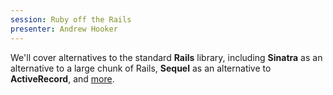 ```yaml
---
session: Ruby off the Rails
presenter: Andrew Hooker
---
```


We'll cover alternatives to the standard **Rails** library, including **Sinatra** as an alternative to a large chunk of Rails, **Sequel** as an alternative to **ActiveRecord**, and [more](https://that.us/activities/G7ZQARbjVjq3c8KQpYRA).